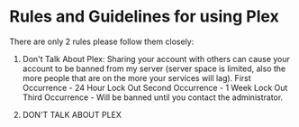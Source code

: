 # Rules and Guidelines for using Plex

There are only 2 rules please follow them closely:

1. Don't Talk About Plex:
    Sharing your account with others can cause your account to be banned from my server (server space is limited, also the more people that are on the more your services will lag).
    First Occurrence - 24 Hour Lock Out
    Second Occurrence - 1 Week Lock Out
    Third Occurrence - Will be banned until you contact the administrator.

2. DON'T TALK ABOUT PLEX
